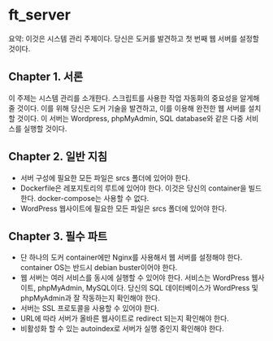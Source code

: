 # ft_server

요약: 이것은 시스템 관리 주제이다. 당신은 도커를 발견하고 첫 번째 웹 서버를 설정할 것이다.

## Chapter 1. 서론

이 주제는 시스템 관리를 소개한다. 스크립트를 사용한 작업 자동화의 중요성을 알게해줄 것이다. 이를 위해 당신은 도커 기술을 발견하고, 이를 이용해 완전한 웹 서버를 설치할 것이다. 이 서버는 Wordpress, phpMyAdmin, SQL database와 같은 다중 서비스를 실행할 것이다.

## Chapter 2. 일반 지침

* 서버 구성에 필요한 모든 파일은 srcs 폴더에 있어야 한다.
* Dockerfile은 레포지토리의 루트에 있어야 한다. 이것은 당신의 container을 빌드한다. docker-compose는 사용할 수 없다.
* WordPress 웹사이트에 필요한 모든 파일은 srcs 폴더에 있어야 한다.

## Chapter 3. 필수 파트

* 단 하나의 도커 container에만 Nginx를 사용해서 웹 서버를 설정해야 한다. container OS는 반드시 debian buster이어야 한다.
* 웹 서버는 여러 서비스를 동시에 실행할 수 있어야 한다. 서비스는 WordPress 웹사이트, phpMyAdmin, MySQL이다. 당신의 SQL 데이터베이스가 WordPress 및 phpMyAdmin과 잘 작동하는지 확인해야 한다.
* 서버는 SSL 프로토콜을 사용할 수 있어야 한다.
* URL에 따라 서버가 올바른 웹사이트로 redirect 되는지 확인해야 한다.
* 비활성화 할 수 있는 autoindex로 서버가 실행 중인지 확인해야 한다.